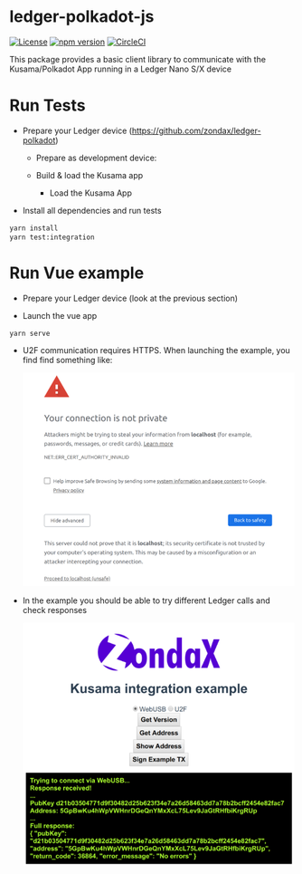 # ledger-polkadot-js

[![License](https://img.shields.io/badge/License-Apache%202.0-blue.svg)](https://opensource.org/licenses/Apache-2.0)
[![npm version](https://badge.fury.io/js/ledger-polkadot.svg)](https://badge.fury.io/js/ledger-polkadot)
[![CircleCI](https://circleci.com/gh/ZondaX/ledger-polkadot-js/tree/master.svg?style=shield)](https://circleci.com/gh/ZondaX/ledger-iov-js/tree/master)

This package provides a basic client library to communicate with the Kusama/Polkadot App running in a Ledger Nano S/X device

# Run Tests

- Prepare your Ledger device (https://github.com/zondax/ledger-polkadot)

  - Prepare as development device: 

  - Build & load the Kusama app

    - Load the Kusama App 

- Install all dependencies and run tests
```shell script
yarn install
yarn test:integration
```

# Run Vue example 
- Prepare your Ledger device (look at the previous section)

- Launch the vue app
```shell script
yarn serve
```

- U2F communication requires HTTPS. When launching the example, you find find something like:
 
     ![](docs/https_error.png)
     
- In the example you should be able to try different Ledger calls and check responses

     ![](docs/integration.png)


